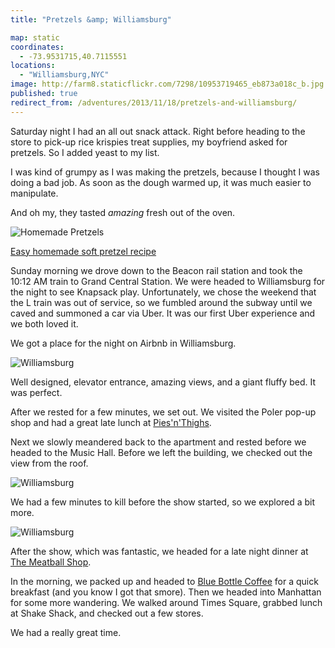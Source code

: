 ```yaml
---
title: "Pretzels &amp; Williamsburg"

map: static
coordinates:
  - -73.9531715,40.7115551
locations:
  - "Williamsburg,NYC"
image: http://farm8.staticflickr.com/7298/10953719465_eb873a018c_b.jpg
published: true
redirect_from: /adventures/2013/11/18/pretzels-and-williamsburg/
---
```


Saturday night I had an all out snack attack. Right before heading to the store to pick-up rice krispies treat supplies, my boyfriend asked for pretzels. So I added yeast to my list.

I was kind of grumpy as I was making the pretzels, because I thought I was doing a bad job. As soon as the dough warmed up, it was much easier to manipulate.

And oh my, they tasted _amazing_ fresh out of the oven.

<div class="photos">

<img src="http://farm4.staticflickr.com/3781/10953888094_348623a4ec_b.jpg" class="pop-out" alt="Homemade Pretzels">
</div>

[Easy homemade soft pretzel recipe](http://oishiitreats.blogspot.com/2013/04/easy-homemade-soft-pretzels.html)

Sunday morning we drove down to the Beacon rail station and took the 10:12 AM train to Grand Central Station. We were headed to Williamsburg for the night to see Knapsack play. Unfortunately, we chose the weekend that the L train was out of service, so we fumbled around the subway until we caved and summoned a car via Uber. It was our first Uber experience and we both loved it.

We got a place for the night on Airbnb in Williamsburg.

<div class="photos">

<img src="http://farm6.staticflickr.com/5530/10953949713_d8441cb61b_b.jpg"  alt="Williamsburg">
</div>

Well designed, elevator entrance, amazing views, and a giant fluffy bed. It was perfect.

After we rested for a few minutes, we set out. We visited the Poler pop-up shop and had a great late lunch at [Pies'n'Thighs](http://piesnthighs.com/).

Next we slowly meandered back to the apartment and rested before we headed to the Music Hall. Before we left the building, we checked out the view from the roof.

<div class="photos">

<img src="http://farm6.staticflickr.com/5489/10953788766_c8f5a778de_b.jpg" alt="Williamsburg">
</div>

We had a few minutes to kill before the show started, so we explored a bit more.

<div class="photos">

<img src="http://farm8.staticflickr.com/7298/10953719465_eb873a018c_b.jpg" alt="Williamsburg">
</div>

After the show, which was fantastic, we headed for a late night dinner at [The Meatball Shop](http://www.themeatballshop.com/).

In the morning, we packed up and headed to [Blue Bottle Coffee](http://www.bluebottlecoffee.com/) for a quick breakfast (and you know I got that smore). Then we headed into Manhattan for some more wandering. We walked around Times Square, grabbed lunch at Shake Shack, and checked out a few stores.

We had a really great time.
